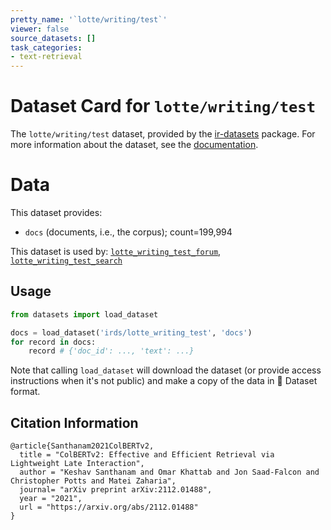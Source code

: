 ```yaml
---
pretty_name: '`lotte/writing/test`'
viewer: false
source_datasets: []
task_categories:
- text-retrieval
---
```


# Dataset Card for `lotte/writing/test`

The `lotte/writing/test` dataset, provided by the [ir-datasets](https://ir-datasets.com/) package.
For more information about the dataset, see the [documentation](https://ir-datasets.com/lotte#lotte/writing/test).

# Data

This dataset provides:
 - `docs` (documents, i.e., the corpus); count=199,994


This dataset is used by: [`lotte_writing_test_forum`](https://huggingface.co/datasets/irds/lotte_writing_test_forum), [`lotte_writing_test_search`](https://huggingface.co/datasets/irds/lotte_writing_test_search)


## Usage

```python
from datasets import load_dataset

docs = load_dataset('irds/lotte_writing_test', 'docs')
for record in docs:
    record # {'doc_id': ..., 'text': ...}

```

Note that calling `load_dataset` will download the dataset (or provide access instructions when it's not public) and make a copy of the
data in 🤗 Dataset format.

## Citation Information

```
@article{Santhanam2021ColBERTv2,
  title = "ColBERTv2: Effective and Efficient Retrieval via Lightweight Late Interaction",
  author = "Keshav Santhanam and Omar Khattab and Jon Saad-Falcon and Christopher Potts and Matei Zaharia", 
  journal= "arXiv preprint arXiv:2112.01488",
  year = "2021",
  url = "https://arxiv.org/abs/2112.01488"
}
```
